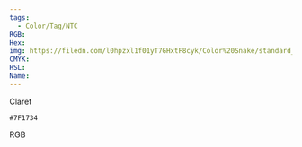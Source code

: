 ```yaml
---
tags:
  - Color/Tag/NTC
RGB:
Hex:
img: https://filedn.com/l0hpzxl1f01yT7GHxtF8cyk/Color%20Snake/standard_csv_to_svg/7F1734.svg
CMYK:
HSL:
Name:
---
```

Claret
```palette
#7F1734
```
RGB
